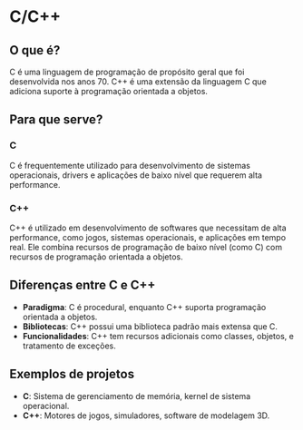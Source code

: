 # C/C++

## O que é?
C é uma linguagem de programação de propósito geral que foi desenvolvida nos anos 70. C++ é uma extensão da linguagem C que adiciona suporte à programação orientada a objetos.

## Para que serve?
### C
C é frequentemente utilizado para desenvolvimento de sistemas operacionais, drivers e aplicações de baixo nível que requerem alta performance.

### C++
C++ é utilizado em desenvolvimento de softwares que necessitam de alta performance, como jogos, sistemas operacionais, e aplicações em tempo real. Ele combina recursos de programação de baixo nível (como C) com recursos de programação orientada a objetos.

## Diferenças entre C e C++
- **Paradigma**: C é procedural, enquanto C++ suporta programação orientada a objetos.
- **Bibliotecas**: C++ possui uma biblioteca padrão mais extensa que C.
- **Funcionalidades**: C++ tem recursos adicionais como classes, objetos, e tratamento de exceções.

## Exemplos de projetos
- **C**: Sistema de gerenciamento de memória, kernel de sistema operacional.
- **C++**: Motores de jogos, simuladores, software de modelagem 3D.
